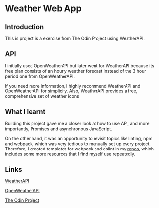 # Weather Web App
## Introduction
This is project is a exercise from The Odin Project using WeatherAPI.
## API
I initially used OpenWeatherAPI but later went for WeatherAPI because its free plan consists of an hourly weather forecast instead of the 3 hour period one from OpenWeatherAPI.

If you need more information, I highly recommend WeatherAPI and OpenWeatherAPI for simplicity. Also, WeatherAPI provides a free, comprehensive set of weather icons 
## What I learnt
Building this project gave me a closer look at how to use API, and more importantly, Promises and asynchronous JavaScript. 

On the other hand, it was an opportunity to revisit topics like linting, npm and webpack, which was very tedious to manually set up every project. Therefore, I created templates for webpack and eslint in my [repos](https://github.com/httung12303/webpack-project-template.git), which includes some more resources that I find myself use repeatedly.
## Links
[WeatherAPI](https://www.weatherapi.com/)


[OpenWeatherAPI](https://openweathermap.org/api)


[The Odin Project](https://www.theodinproject.com/dashboard)

